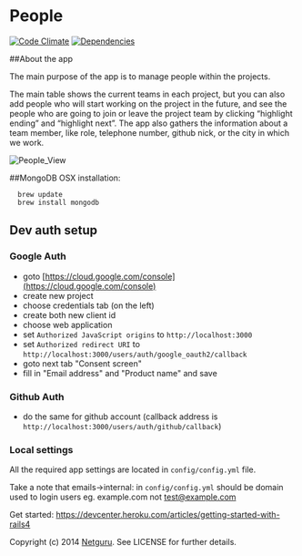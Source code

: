 People
======

[![Code Climate](http://img.shields.io/codeclimate/github/netguru/people.svg)](https://codeclimate.com/github/netguru/people)
[![Dependencies](http://img.shields.io/gemnasium/netguru/people.svg)](https://gemnasium.com/netguru/people)

##About the app

The main purpose of the app is to manage people within the projects. 

The main table shows the current teams in each project, but you can also add people who will start working on the project in the future, and see the people who are going to join or leave the project team by clicking “highlight ending” and “highlight next”. The app also gathers the information about a team member, like role, telephone number, github nick, or the city in which we work.

![People_View](https://netguruco-production.s3.amazonaws.com/uploads/1401957129-1400162300-help_main_page.jpg)

##MongoDB OSX installation:

```shell
  brew update
  brew install mongodb
```

## Dev auth setup

### Google Auth

  * goto [https://cloud.google.com/console](https://cloud.google.com/console)
  * create new project
  * choose credentials tab (on the left)
  * create both new client id
  * choose web application
  * set `Authorized JavaScript origins` to `http://localhost:3000`
  * set `Authorized redirect URI` to `http://localhost:3000/users/auth/google_oauth2/callback`
  * goto next tab "Consent screen"
  * fill in "Email address" and "Product name" and save

### Github Auth

  * do the same for github account (callback address is `http://localhost:3000/users/auth/github/callback`)

### Local settings

All the required app settings are located in `config/config.yml` file.

Take a note that emails->internal: in `config/config.yml` should be domain used to login users eg. example.com not test@example.com

Get started: https://devcenter.heroku.com/articles/getting-started-with-rails4

Copyright (c) 2014 [Netguru](https://netguru.co). See LICENSE for further details.
